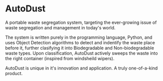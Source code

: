 # AutoDust

A portable waste segregation system, targeting the ever-growing issue of waste segregation and management in today's world.

The system is written purely in the programming language, Python, and uses Object Detection algorithms to detect and indentify the waste place before it, further clasifying it into Biodegradable and Non-biodegradable waste types. Upon classification, AutoDust actively sweeps the waste into the right container (inspired from windsheild wipers).

AutoDust is unique in it's innovation and application. A truly one-of-a-kind product.
